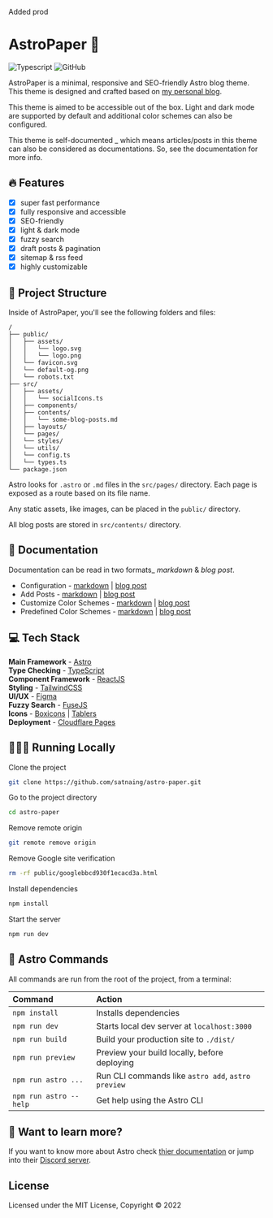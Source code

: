Added prod

# AstroPaper 📄



![Typescript](https://img.shields.io/badge/TypeScript-007ACC?style=for-the-badge&logo=typescript&logoColor=white)
![GitHub](https://img.shields.io/github/license/satnaing/astro-paper?color=%232F3741&style=for-the-badge)

AstroPaper is a minimal, responsive and SEO-friendly Astro blog theme. This theme is designed and crafted based on [my personal blog](https://satnaing.dev/blog).

This theme is aimed to be accessible out of the box. Light and dark mode are supported by default and additional color schemes can also be configured.

This theme is self-documented \_ which means articles/posts in this theme can also be considered as documentations. So, see the documentation for more info.

## 🔥 Features

- [x] super fast performance
- [x] fully responsive and accessible
- [x] SEO-friendly
- [x] light & dark mode
- [x] fuzzy search
- [x] draft posts & pagination
- [x] sitemap & rss feed
- [x] highly customizable

## 🚀 Project Structure

Inside of AstroPaper, you'll see the following folders and files:

```
/
├── public/
│   ├── assets/
│   │   └── logo.svg
│   │   └── logo.png
│   └── favicon.svg
│   └── default-og.png
│   └── robots.txt
├── src/
│   ├── assets/
│   │   └── socialIcons.ts
│   ├── components/
│   ├── contents/
│   │   └── some-blog-posts.md
│   ├── layouts/
│   └── pages/
│   └── styles/
│   └── utils/
│   └── config.ts
│   └── types.ts
└── package.json
```

Astro looks for `.astro` or `.md` files in the `src/pages/` directory. Each page is exposed as a route based on its file name.

Any static assets, like images, can be placed in the `public/` directory.

All blog posts are stored in `src/contents/` directory.

## 📖 Documentation

Documentation can be read in two formats\_ _markdown_ & _blog post_.

- Configuration - [markdown](src/contents/how-to-configure-astropaper-theme.md) | [blog post](https://astro-paper.pages.dev/posts/how-to-configure-astropaper-theme/)
- Add Posts - [markdown](src/contents/adding-new-post.md) | [blog post](https://astro-paper.pages.dev/posts/adding-new-posts-in-astropaper-theme/)
- Customize Color Schemes - [markdown](src/contents/customizing-astropaper-theme-color-schemes.md) | [blog post](https://astro-paper.pages.dev/posts/customizing-astropaper-theme-color-schemes/)
- Predefined Color Schemes - [markdown](src/contents/predefined-color-schemes.md) | [blog post](https://astro-paper.pages.dev/posts/predefined-color-schemes/)

## 💻 Tech Stack

**Main Framework** - [Astro](https://astro.build/)  
**Type Checking** - [TypeScript](https://www.typescriptlang.org/)  
**Component Framework** - [ReactJS](https://reactjs.org/)  
**Styling** - [TailwindCSS](https://tailwindcss.com/)  
**UI/UX** - [Figma](https://figma.com)  
**Fuzzy Search** - [FuseJS](https://fusejs.io/)  
**Icons** - [Boxicons](https://boxicons.com/) | [Tablers](https://tabler-icons.io/)  
**Deployment** - [Cloudflare Pages](https://pages.cloudflare.com/)

## 👨🏻‍💻 Running Locally

Clone the project

```bash
git clone https://github.com/satnaing/astro-paper.git
```

Go to the project directory

```bash
cd astro-paper
```

Remove remote origin

```bash
git remote remove origin
```

Remove Google site verification

```bash
rm -rf public/googlebbcd930f1ecacd3a.html
```

Install dependencies

```bash
npm install
```

Start the server

```bash
npm run dev
```

## 🧞 Astro Commands

All commands are run from the root of the project, from a terminal:

| Command                | Action                                             |
| :--------------------- | :------------------------------------------------- |
| `npm install`          | Installs dependencies                              |
| `npm run dev`          | Starts local dev server at `localhost:3000`        |
| `npm run build`        | Build your production site to `./dist/`            |
| `npm run preview`      | Preview your build locally, before deploying       |
| `npm run astro ...`    | Run CLI commands like `astro add`, `astro preview` |
| `npm run astro --help` | Get help using the Astro CLI                       |

## 👀 Want to learn more?

If you want to know more about Astro check [thier documentation](https://docs.astro.build) or jump into their [Discord server](https://astro.build/chat).

## License

Licensed under the MIT License, Copyright © 2022
